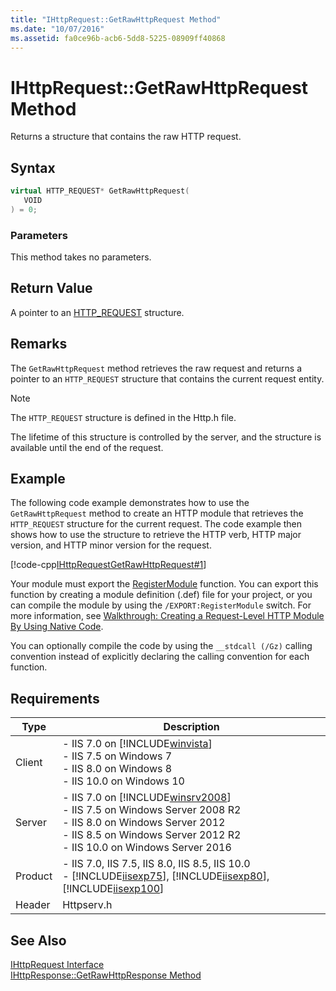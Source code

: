 ```yaml
---
title: "IHttpRequest::GetRawHttpRequest Method"
ms.date: "10/07/2016"
ms.assetid: fa0ce96b-acb6-5dd8-5225-08909ff40868
---
```

# IHttpRequest::GetRawHttpRequest Method
Returns a structure that contains the raw HTTP request.  
  
## Syntax  
  
```cpp  
virtual HTTP_REQUEST* GetRawHttpRequest(  
   VOID  
) = 0;  
```  
  
### Parameters  
 This method takes no parameters.  
  
## Return Value  
 A pointer to an [HTTP_REQUEST](https://go.microsoft.com/fwlink/?LinkId=56010) structure.  
  
## Remarks  
 The `GetRawHttpRequest` method retrieves the raw request and returns a pointer to an `HTTP_REQUEST` structure that contains the current request entity.  
  
> [!NOTE]
>  The `HTTP_REQUEST` structure is defined in the Http.h file.  
  
 The lifetime of this structure is controlled by the server, and the structure is available until the end of the request.  
  
## Example  
 The following code example demonstrates how to use the `GetRawHttpRequest` method to create an HTTP module that retrieves the `HTTP_REQUEST` structure for the current request. The code example then shows how to use the structure to retrieve the HTTP verb, HTTP major version, and HTTP minor version for the request.  
  
 [!code-cpp[IHttpRequestGetRawHttpRequest#1](../../../samples/snippets/cpp/VS_Snippets_IIS/IIS7/IHttpRequestGetRawHttpRequest/cpp/IHttpRequestGetRawHttpRequest.cpp#1)]  
  
 Your module must export the [RegisterModule](../../web-development-reference/native-code-api-reference/pfn-registermodule-function.md) function. You can export this function by creating a module definition (.def) file for your project, or you can compile the module by using the `/EXPORT:RegisterModule` switch. For more information, see [Walkthrough: Creating a Request-Level HTTP Module By Using Native Code](../../web-development-reference/native-code-development-overview/walkthrough-creating-a-request-level-http-module-by-using-native-code.md).  
  
 You can optionally compile the code by using the `__stdcall (/Gz)` calling convention instead of explicitly declaring the calling convention for each function.  
  
## Requirements  
  
|Type|Description|  
|----------|-----------------|  
|Client|-   IIS 7.0 on [!INCLUDE[winvista](../../wmi-provider/includes/winvista-md.md)]<br />-   IIS 7.5 on Windows 7<br />-   IIS 8.0 on Windows 8<br />-   IIS 10.0 on Windows 10|  
|Server|-   IIS 7.0 on [!INCLUDE[winsrv2008](../../wmi-provider/includes/winsrv2008-md.md)]<br />-   IIS 7.5 on Windows Server 2008 R2<br />-   IIS 8.0 on Windows Server 2012<br />-   IIS 8.5 on Windows Server 2012 R2<br />-   IIS 10.0 on Windows Server 2016|  
|Product|-   IIS 7.0, IIS 7.5, IIS 8.0, IIS 8.5, IIS 10.0<br />-   [!INCLUDE[iisexp75](../../web-development-reference/native-code-api-reference/includes/iisexp75-md.md)], [!INCLUDE[iisexp80](../../web-development-reference/native-code-api-reference/includes/iisexp80-md.md)], [!INCLUDE[iisexp100](../../web-development-reference/native-code-api-reference/includes/iisexp100-md.md)]|  
|Header|Httpserv.h|  
  
## See Also  
 [IHttpRequest Interface](../../web-development-reference/native-code-api-reference/ihttprequest-interface.md)   
 [IHttpResponse::GetRawHttpResponse Method](../../web-development-reference/native-code-api-reference/ihttpresponse-getrawhttpresponse-method.md)